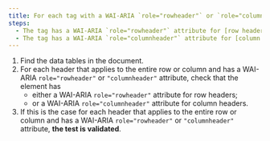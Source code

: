 ```yaml
---
title: For each tag with a WAI-ARIA `role="rowheader"` or `role="columnheader"` attribute whose content applies to the entire row or column, does the tag meet one of these conditions?
steps:
  - The tag has a WAI-ARIA `role="rowheader"` attribute for [row headers](#column-or-row-header).
  - The tag has a WAI-ARIA `role="columnheader"` attribute for [column headers](#column-or-row-header).
---
```


1. Find the data tables in the document.
2. For each header that applies to the entire row or column and has a WAI-ARIA `role="rowheader"` or `"columnheader"` attribute, check that the element has
   - either a WAI-ARIA `role="rowheader"` attribute for row headers;
   - or a WAI-ARIA `role="columnheader"` attribute for column headers.
3. If this is the case for each header that applies to the entire row or column and has a WAI-ARIA `role="rowheader"` or `"columnheader"` attribute, **the test is validated**.
